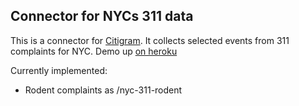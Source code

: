## Connector for NYCs 311 data

This is a connector for [Citigram](https://github.com/codeforamerica/citygram/wiki/Getting-Started-with-Citygram).
It collects selected events from 311 complaints for NYC.  Demo up [on heroku](https://nyc-311-selected.herokuapp.com/)

Currently implemented:

* Rodent complaints as /nyc-311-rodent
